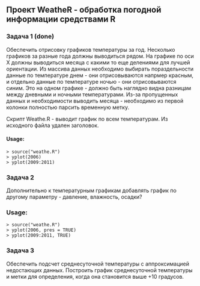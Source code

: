 ## Проект WeatheR - обработка погодной информации средствами R

### Задача 1 (done)

Обеспечить отрисовку графиков температуры за год. Несколько графиков за 
разные года должны выводиться рядом.
На графике по оси Х должны выводиться месяца с какими то еще делениями для 
лучшей ориентации.
Из массива данных необходимо выбирать пораздельности данные по температуре 
днем - они отрисовываются напрмер красным, и отдельно данные по температуре 
ночью - они отрисовываются синим. Это на одном графике - должно быть наглядно 
видна разницам между дневными и ночными температурами. Из-за пропущенных 
данных и необходимости выводить месяца - необходимо из первой колонки 
полностью парсить временную метку.

Скрипт Weathe.R - выводит график по всем температурам. Из исходного файла 
удален заголовок.

#### Usage:
    > source("weathe.R")
    > yplot(2006)
    > yplot(2009:2011)


### Задача 2

Дополнительно к температурным графикам добавлять график по другому параметру -
давление, влажность, осадки?

### Usage:
    > source("weathe.R")
    > yplot(2006, pres = TRUE)
    > yplot(2009:2011, TRUE)


### Задача 3

Обеспечить подсчет среднесуточной температуры с аппроксимацией недостающих 
данных. Построить график среднесуточной температуры и метки для определения, 
когда она становится выше +10 градусов.
